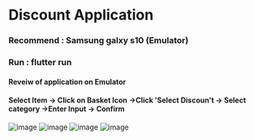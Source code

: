 # Discount Application
### Recommend : Samsung galxy s10 (Emulator)
### Run : flutter run
#### Reveiw of application on Emulator
####  Select Item -> Click on Basket Icon ->Click 'Select Discoun't -> Select category ->Enter Input -> Confirm
![image](https://github.com/jame12945/Discount-Application/assets/69070123/5e02acca-db3c-485a-9c0c-7eac412aba77)
![image](https://github.com/jame12945/Discount-Application/assets/69070123/58cb7311-08a3-4b8d-87b3-7ff0267ecaf6)
![image](https://github.com/jame12945/Discount-Application/assets/69070123/30f511d7-15b9-49d7-80b9-51cb3088c1c9)
![image](https://github.com/jame12945/Discount-Application/assets/69070123/9912c7eb-9e70-4707-a47f-d1f0024b79fc)


